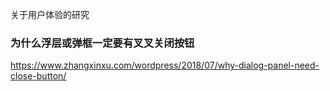 关于用户体验的研究

### 为什么浮层或弹框一定要有叉叉关闭按钮
https://www.zhangxinxu.com/wordpress/2018/07/why-dialog-panel-need-close-button/